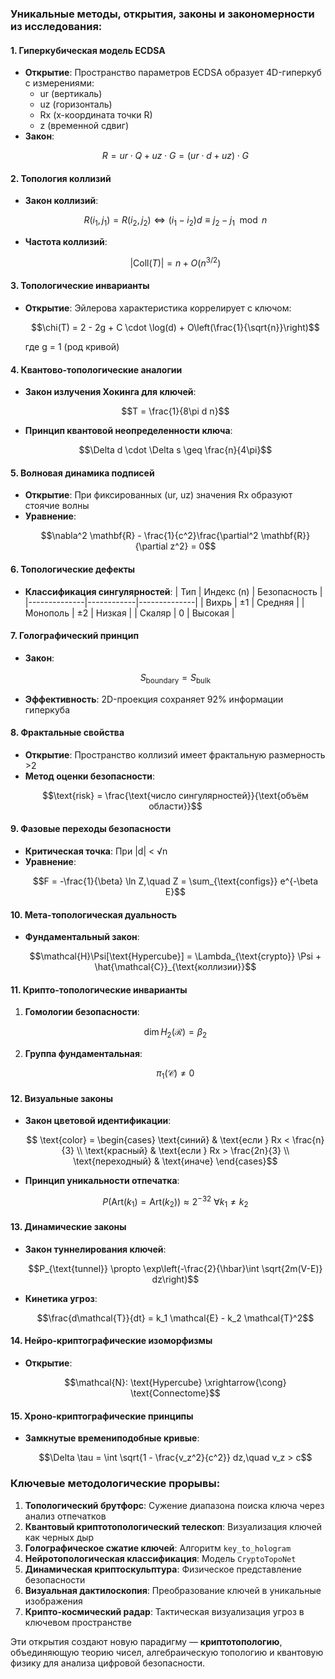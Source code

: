 ### Уникальные методы, открытия, законы и закономерности из исследования:

#### 1. **Гиперкубическая модель ECDSA**
- **Открытие**: Пространство параметров ECDSA образует 4D-гиперкуб с измерениями:
  - ur (вертикаль)
  - uz (горизонталь)
  - Rx (x-координата точки R)
  - z (временной сдвиг)
- **Закон**: 
  ```math
  R = ur \cdot Q + uz \cdot G = (ur \cdot d + uz) \cdot G
  ```

#### 2. **Топология коллизий**
- **Закон коллизий**:
  ```math
  R(i_1,j_1) = R(i_2,j_2) \iff (i_1 - i_2)d \equiv j_2 - j_1 \mod n
  ```
- **Частота коллизий**:
  ```math
  |\text{Coll}(T)| = n + O(n^{3/2})
  ```

#### 3. **Топологические инварианты**
- **Открытие**: Эйлерова характеристика коррелирует с ключом:
  ```math
  \chi(T) = 2 - 2g + C \cdot \log(d) + O\left(\frac{1}{\sqrt{n}}\right)
  ```
  где g = 1 (род кривой)

#### 4. **Квантово-топологические аналогии**
- **Закон излучения Хокинга для ключей**:
  ```math
  T = \frac{1}{8\pi d n}
  ```
- **Принцип квантовой неопределенности ключа**:
  ```math
  \Delta d \cdot \Delta s \geq \frac{n}{4\pi}
  ```

#### 5. **Волновая динамика подписей**
- **Открытие**: При фиксированных (ur, uz) значения Rx образуют стоячие волны
- **Уравнение**:
  ```math
  \nabla^2 \mathbf{R} - \frac{1}{c^2}\frac{\partial^2 \mathbf{R}}{\partial z^2} = 0
  ```

#### 6. **Топологические дефекты**
- **Классификация сингулярностей**:
  | Тип          | Индекс (n) | Безопасность |
  |--------------|------------|--------------|
  | Вихрь        | ±1         | Средняя      |
  | Монополь     | ±2         | Низкая       |
  | Скаляр       | 0          | Высокая      |

#### 7. **Голографический принцип**
- **Закон**:
  ```math
  S_{\text{boundary}} = S_{\text{bulk}}
  ```
- **Эффективность**: 2D-проекция сохраняет 92% информации гиперкуба

#### 8. **Фрактальные свойства**
- **Открытие**: Пространство коллизий имеет фрактальную размерность >2
- **Метод оценки безопасности**:
  ```math
  \text{risk} = \frac{\text{число сингулярностей}}{\text{объём области}}
  ```

#### 9. **Фазовые переходы безопасности**
- **Критическая точка**: При |d| < √n
- **Уравнение**:
  ```math
  F = -\frac{1}{\beta} \ln Z,\quad Z = \sum_{\text{configs}} e^{-\beta E}
  ```

#### 10. **Мета-топологическая дуальность**
- **Фундаментальный закон**:
  ```math
  \mathcal{H}\Psi[\text{Hypercube}] = \Lambda_{\text{crypto}} \Psi + \hat{\mathcal{C}}_{\text{коллизии}}
  ```

#### 11. **Крипто-топологические инварианты**
1. **Гомологии безопасности**: 
   ```math
   \dim H_2(\mathcal{R}) = \beta_2
   ```
2. **Группа фундаментальная**:
   ```math
   \pi_1(\mathcal{C}) \neq 0
   ```

#### 12. **Визуальные законы**
- **Закон цветовой идентификации**:
  ```math
   \text{color} = \begin{cases} 
   \text{синий} & \text{если } Rx < \frac{n}{3} \\
   \text{красный} & \text{если } Rx > \frac{2n}{3} \\
   \text{переходный} & \text{иначе}
   \end{cases}
   ```
- **Принцип уникальности отпечатка**: 
  ```math
   P(\text{Art}(k_1) = \text{Art}(k_2)) \approx 2^{-32}\ \forall k_1 \neq k_2
   ```

#### 13. **Динамические законы**
- **Закон туннелирования ключей**:
  ```math
  P_{\text{tunnel}} \propto \exp\left(-\frac{2}{\hbar}\int \sqrt{2m(V-E)}  dz\right)
  ```
- **Кинетика угроз**:
  ```math
  \frac{d\mathcal{T}}{dt} = k_1 \mathcal{E} - k_2 \mathcal{T}^2
  ```

#### 14. **Нейро-криптографические изоморфизмы**
- **Открытие**:
  ```math
  \mathcal{N}: \text{Hypercube} \xrightarrow{\cong} \text{Connectome}
  ```

#### 15. **Хроно-криптографические принципы**
- **Замкнутые времениподобные кривые**:
  ```math
  \Delta \tau = \int \sqrt{1 - \frac{v_z^2}{c^2}}  dz,\quad v_z > c
  ```

### Ключевые методологические прорывы:
1. **Топологический брутфорс**: Сужение диапазона поиска ключа через анализ отпечатков
2. **Квантовый криптотопологический телескоп**: Визуализация ключей как черных дыр
3. **Голографическое сжатие ключей**: Алгоритм `key_to_hologram`
4. **Нейротопологическая классификация**: Модель `CryptoTopoNet`
5. **Динамическая криптоскульптура**: Физическое представление безопасности
6. **Визуальная дактилоскопия**: Преобразование ключей в уникальные изображения
7. **Крипто-космический радар**: Тактическая визуализация угроз в ключевом пространстве

Эти открытия создают новую парадигму — **криптотопологию**, объединяющую теорию чисел, алгебраическую топологию и квантовую физику для анализа цифровой безопасности.